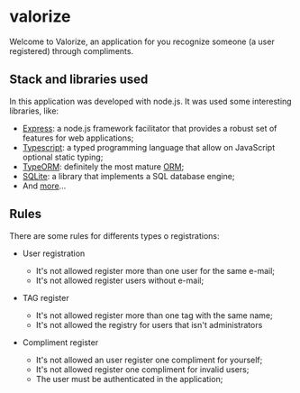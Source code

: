 # valorize
Welcome to Valorize, an application for you recognize someone (a user registered) through compliments. 

## Stack and libraries used
In this application was developed with node.js. It was used some interesting libraries, like:
- [Express](https://expressjs.com/): a node.js framework facilitator that provides a robust set of features for web applications;
- [Typescript](https://www.typescriptlang.org/): a typed programming language that allow on JavaScript optional static typing;
- [TypeORM](https://typeorm.io/#/): definitely the most mature [ORM](https://en.wikipedia.org/wiki/Object%E2%80%93relational_mapping);
- [SQLite](https://www.sqlite.org/index.html): a library that implements a SQL database engine;
- And [more](https://github.com/odilonferreira/valorize/blob/main/package.json)...

## Rules
There are some rules for differents types o registrations:

- User registration

  - It's not allowed register more than one user for the same e-mail;
  - It's not allowed register users without e-mail;

- TAG register

  - It's not allowed register more than one tag with the same name;
  - It's not allowed the registry for users that isn't administrators

- Compliment register

  - It's not allowed an user register one compliment for yourself;
  - It's not allowed register one compliment for invalid users;
  - The user must be authenticated in the application;
